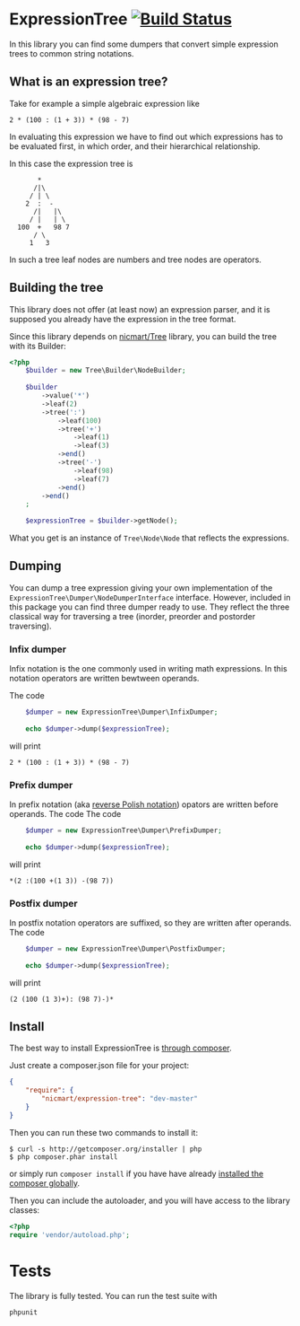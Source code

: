 # ExpressionTree [![Build Status](https://secure.travis-ci.org/nicmart/ExpressionTree.png?branch=master)](http://travis-ci.org/nicmart/ExpressionTree)

In this library you can find some dumpers that convert simple expression trees to common string notations.

## What is an expression tree?
Take for example a simple algebraic expression like
```
2 * (100 : (1 + 3)) * (98 - 7)
```
In evaluating this expression we have to find out which expressions has to be evaluated first, in which order, 
and their hierarchical relationship.

In this case the expression tree is
```
       *
      /|\
     / | \
    2  :  -
      /|   |\
     / |   | \
  100  +   98 7
      / \
     1   3
```
In such a tree leaf nodes are numbers and tree nodes are operators.

## Building the tree
This library does not offer (at least now) an expression parser, and it is supposed you already have the expression in the
tree format.

Since this library depends on [nicmart/Tree](https://github.com/nicmart/Tree) library, 
you can build the tree with its Builder:
```php
<?php
    $builder = new Tree\Builder\NodeBuilder;
    
    $builder
        ->value('*')
        ->leaf(2)
        ->tree(':')
            ->leaf(100)
            ->tree('+')
                ->leaf(1)
                ->leaf(3)
            ->end()
            ->tree('-')
                ->leaf(98)
                ->leaf(7)
            ->end()
        ->end()
    ;
    
    $expressionTree = $builder->getNode();
```
What you get is an instance of `Tree\Node\Node` that reflects the expressions.

## Dumping
You can dump a tree expression giving your own implementation of the ```ExpressionTree\Dumper\NodeDumperInterface``` interface.
However, included in this package you can find three dumper ready to use. They reflect the three classical way for 
traversing a tree (inorder, preorder and postorder traversing).

### Infix dumper
Infix notation is the one commonly used in writing math expressions. 
In this notation operators are written bewtween operands.

The code
```php
    $dumper = new ExpressionTree\Dumper\InfixDumper;
    
    echo $dumper->dump($expressionTree);
```
will print
```
2 * (100 : (1 + 3)) * (98 - 7)
```

### Prefix dumper
In prefix notation (aka [reverse Polish notation](http://en.wikipedia.org/wiki/Polish_notation)) opators 
are written before operands. The code
The code
```php
    $dumper = new ExpressionTree\Dumper\PrefixDumper;
    
    echo $dumper->dump($expressionTree);
```
will print
```
*(2 :(100 +(1 3)) -(98 7))
```
### Postfix dumper
In postfix notation operators are suffixed, so they are written after operands.
The code
```php
    $dumper = new ExpressionTree\Dumper\PostfixDumper;
    
    echo $dumper->dump($expressionTree);
```
will print
```
(2 (100 (1 3)+): (98 7)-)*
```

## Install

The best way to install ExpressionTree is [through composer](http://getcomposer.org).

Just create a composer.json file for your project:

```JSON
{
    "require": {
        "nicmart/expression-tree": "dev-master"
    }
}
```

Then you can run these two commands to install it:

    $ curl -s http://getcomposer.org/installer | php
    $ php composer.phar install

or simply run `composer install` if you have have already [installed the composer globally](http://getcomposer.org/doc/00-intro.md#globally).

Then you can include the autoloader, and you will have access to the library classes:

```php
<?php
require 'vendor/autoload.php';
```

# Tests
The library is fully tested. You can run the test suite with
```
phpunit
```
